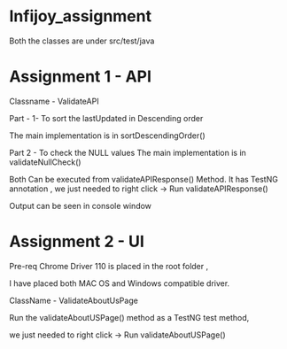 # Infijoy_assignment

Both the classes are under src/test/java

# Assignment 1 - API

Classname - ValidateAPI

Part - 1- To sort the lastUpdated in Descending order

The main implementation is in sortDescendingOrder()

Part 2 - To check the NULL values
The main implementation is in validateNullCheck()

Both Can be executed from validateAPIResponse() Method.
It has TestNG annotation , we just needed to right click -> Run validateAPIResponse()

Output can be seen in console window


# Assignment 2 - UI
Pre-req
Chrome Driver 110 is placed in the root folder ,

I have placed both MAC OS and Windows compatible driver.


ClassName - ValidateAboutUsPage

Run the validateAboutUSPage() method as a TestNG test method,

we just needed to right click -> Run validateAboutUSPage()



